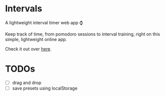 # Intervals
A lightweight interval timer web app :watch:

Keep track of time, from pomodoro sessions to interval training, right on this simple, lightweight online app.

Check it out over [here](https://mebble.github.io/intervals).

# TODOs
- [ ] drag and drop
- [ ] save presets using localStorage
